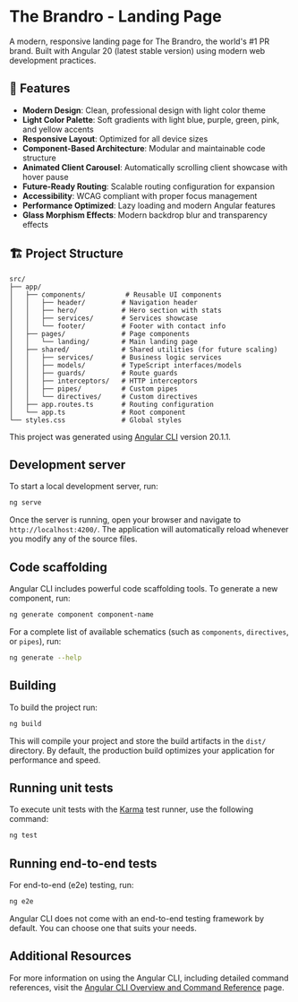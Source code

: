 # The Brandro - Landing Page

A modern, responsive landing page for The Brandro, the world's #1 PR brand. Built with Angular 20 (latest stable version) using modern web development practices.

## 🚀 Features

- **Modern Design**: Clean, professional design with light color theme
- **Light Color Palette**: Soft gradients with light blue, purple, green, pink, and yellow accents
- **Responsive Layout**: Optimized for all device sizes
- **Component-Based Architecture**: Modular and maintainable code structure
- **Animated Client Carousel**: Automatically scrolling client showcase with hover pause
- **Future-Ready Routing**: Scalable routing configuration for expansion
- **Accessibility**: WCAG compliant with proper focus management
- **Performance Optimized**: Lazy loading and modern Angular features
- **Glass Morphism Effects**: Modern backdrop blur and transparency effects

## 🏗️ Project Structure

```
src/
├── app/
│   ├── components/          # Reusable UI components
│   │   ├── header/         # Navigation header
│   │   ├── hero/           # Hero section with stats
│   │   ├── services/       # Services showcase
│   │   └── footer/         # Footer with contact info
│   ├── pages/              # Page components
│   │   └── landing/        # Main landing page
│   ├── shared/             # Shared utilities (for future scaling)
│   │   ├── services/       # Business logic services
│   │   ├── models/         # TypeScript interfaces/models
│   │   ├── guards/         # Route guards
│   │   ├── interceptors/   # HTTP interceptors
│   │   ├── pipes/          # Custom pipes
│   │   └── directives/     # Custom directives
│   ├── app.routes.ts       # Routing configuration
│   └── app.ts              # Root component
└── styles.css              # Global styles
```

This project was generated using [Angular CLI](https://github.com/angular/angular-cli) version 20.1.1.

## Development server

To start a local development server, run:

```bash
ng serve
```

Once the server is running, open your browser and navigate to `http://localhost:4200/`. The application will automatically reload whenever you modify any of the source files.

## Code scaffolding

Angular CLI includes powerful code scaffolding tools. To generate a new component, run:

```bash
ng generate component component-name
```

For a complete list of available schematics (such as `components`, `directives`, or `pipes`), run:

```bash
ng generate --help
```

## Building

To build the project run:

```bash
ng build
```

This will compile your project and store the build artifacts in the `dist/` directory. By default, the production build optimizes your application for performance and speed.

## Running unit tests

To execute unit tests with the [Karma](https://karma-runner.github.io) test runner, use the following command:

```bash
ng test
```

## Running end-to-end tests

For end-to-end (e2e) testing, run:

```bash
ng e2e
```

Angular CLI does not come with an end-to-end testing framework by default. You can choose one that suits your needs.

## Additional Resources

For more information on using the Angular CLI, including detailed command references, visit the [Angular CLI Overview and Command Reference](https://angular.dev/tools/cli) page.
